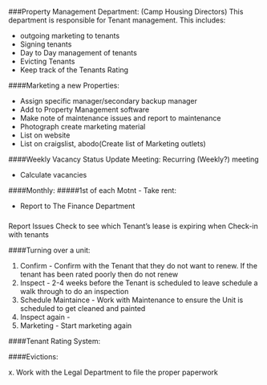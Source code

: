 
###Property Management Department:
(Camp Housing Directors)
This department is responsible for Tenant management. This includes:
- outgoing marketing to tenants
- Signing tenants
- Day to Day management of tenants
- Evicting Tenants
- Keep track of the Tenants Rating




####Marketing a new Properties:
- Assign specific manager/secondary backup manager
- Add to Property Management software
- Make note of maintenance issues and report to maintenance
- Photograph create marketing material
- List on website
- List on craigslist, abodo(Create list of Marketing outlets)


####Weekly Vacancy Status Update Meeting:
Recurring (Weekly?) meeting
- Calculate vacancies


####Monthly:
#####1st of each Motnt - Take rent:
* Report to The Finance Department

#####
Report Issues
Check to see which Tenant’s lease is expiring when
Check-in with tenants


####Turning over a unit:


1. Confirm - Confirm with the Tenant that they do not want to renew. If the tenant has been rated poorly then do not renew
2. Inspect - 2-4 weeks before the Tenant is scheduled to leave schedule a walk through to do an inspection
3. Schedule Maintaince - Work with Maintenance to ensure the Unit is scheduled to get cleaned and painted 
4. Inspect again - 
5. Marketing - Start marketing again




####Tenant Rating System:




####Evictions:


x. Work with the Legal Department to file the proper paperwork





